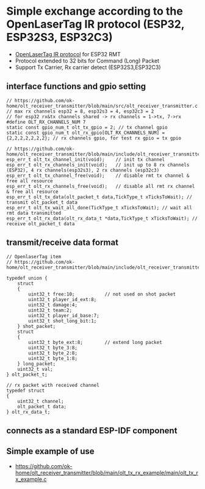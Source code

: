 # Simple exchange according to the OpenLaserTag IR protocol (ESP32, ESP32S3, ESP32C3)
  - [OpenLaserTag IR protocol](https://openlasertag.org/language/en/openlasertag-ir-communication-protocol/) for ESP32 RMT
  - Protocol extended to 32 bits for Command (Long) Packet
  - Support Tx Carrier, Rx carrier detect (ESP32S3,ESP32C3)
## interface functions and gpio setting
```
// https://github.com/ok-home/olt_receiver_transmitter/blob/main/src/olt_receiver_transmitter.c
// max rx channels esp32 = 8, esp32s3 = 4, esp32c3 = 2
// for esp32 rx&tx channels shared -> rx channels = 1->tx, 7->rx
#define OLT_RX_CHANNELS_NUM 7
static const gpio_num_t olt_tx_gpio = 2; // tx channel gpio
static const gpio_num_t olt_rx_gpio[OLT_RX_CHANNELS_NUM] = {2,2,2,2,2,2,2}; // rx channels gpio, for test rx gpio = tx gpio

// https://github.com/ok-home/olt_receiver_transmitter/blob/main/include/olt_receiver_transmitter.h
esp_err_t olt_tx_channel_init(void);    // init tx channel
esp_err_t olt_rx_channels_init(void);   // init up to 8 rx channels (ESP32), 4 rx channels(esp32s3), 2 rx channels (esp32c3)
esp_err_t olt_tx_channel_free(void);    // disable rmt tx channel & free all resource
esp_err_t olt_rx_channels_free(void);   // disable all rmt rx channel & free all resource
esp_err_t olt_tx_data(olt_packet_t data,TickType_t xTicksToWait); // transmit olt_packet_t data
esp_err_t olt_tx_wait_all_done(TickType_t xTicksToWait); // wait all rmt data transmitted
esp_err_t olt_rx_data(olt_rx_data_t *data,TickType_t xTicksToWait); // receive olt_packet_t data
```
## transmit/receive data format
```
// OpenlaserTag item
// https://github.com/ok-home/olt_receiver_transmitter/blob/main/include/olt_receiver_transmitter.h

typedef union {
    struct 
    {
        uint32_t free:10;           // not used on shot packet
        uint32_t player_id_ext:8;
        uint32_t damage:4;
        uint32_t team:2;
        uint32_t player_id_base:7;
        uint32_t shot_long_bit:1;
    } shot_packet;
    struct 
    {
        uint32_t byte_ext:8;        // extend long packet
        uint32_t byte_3:8;
        uint32_t byte_2:8;
        uint32_t byte_1:8;
    } long_packet;
    uint32_t val;
} olt_packet_t;

// rx packet with received channel
typedef struct 
{
    uint32_t channel;
    olt_packet_t data;
} olt_rx_data_t;
```
## connects as a standard ESP-IDF component
## Simple example of use
  - https://github.com/ok-home/olt_receiver_transmitter/blob/main/olt_tx_rx_example/main/olt_tx_rx_example.c